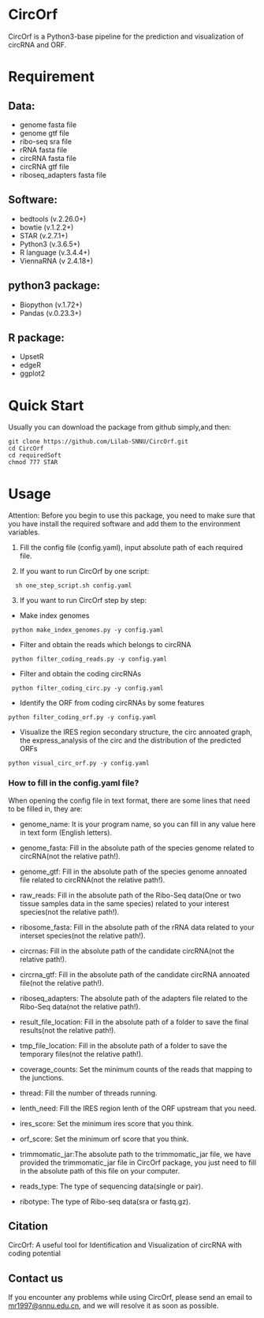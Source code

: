 # CircOrf

CircOrf is a Python3-base pipeline for the prediction and visualization of circRNA and ORF.

# Requirement
## Data:

- genome fasta file
- genome gtf file
- ribo-seq sra file
- rRNA fasta file
- circRNA fasta file
- circRNA gtf file
- riboseq_adapters fasta file

## Software:

- bedtools (v.2.26.0+)
- bowtie (v.1.2.2+)
- STAR (v.2.7.1+)
- Python3 (v.3.6.5+)
- R language (v.3.4.4+)
- ViennaRNA (v 2.4.18+)

## python3 package:

- Biopython (v.1.72+)
- Pandas (v.0.23.3+)

## R package:

- UpsetR
- edgeR
- ggplot2

# Quick Start
Usually you can download the package from github simply,and then:
```
git clone https://github.com/Lilab-SNNU/CircOrf.git
cd CircOrf
cd requiredSoft
chmod 777 STAR
```


# Usage

Attention: Before you begin to use this package, you need to make sure that you have install the required software and add them to the environment variables.


1. Fill the config file (config.yaml), input absolute path of each required file.

2. If you want to run CircOrf by one script:

 ```
   sh one_step_script.sh config.yaml
 ```

3. If you want to run CircOrf step by step:


  - Make index genomes

  ```
   python make_index_genomes.py -y config.yaml
  ```
  
  - Filter and obtain the reads which belongs to circRNA

  ```
   python filter_coding_reads.py -y config.yaml
  ```
  
  - Filter and obtain the coding circRNAs

  ```
   python filter_coding_circ.py -y config.yaml
  ```
  
  - Identify the ORF from coding circRNAs by some features
  
  ```
  python filter_coding_orf.py -y config.yaml
  ```
  
  - Visualize the IRES region secondary structure, the circ annoated graph, the express_analysis of the circ and the distribution of the predicted ORFs
  
  ```
  python visual_circ_orf.py -y config.yaml
  ```

### How to fill in the config.yaml file?

When opening the config file in text format, there are some lines that need to be filled in, they are:

 - genome_name: It is your program name, so you can fill in any value here in text form (English letters).

 - genome_fasta: Fill in the absolute path of the species genome related to circRNA(not the relative path!).
   
 - genome_gtf: Fill in the absolute path of the species genome annoated file related to circRNA(not the relative path!).
   
 - raw_reads: Fill in the absolute path of the Ribo-Seq data(One or two tissue samples data in the same species) related to your interest species(not the relative path!).
   
 - ribosome_fasta: Fill in the absolute path of the rRNA data related to your interset species(not the relative path!).
 
 - circrnas: Fill in the absolute path of the candidate circRNA(not the relative path!).
 
 - circrna_gtf: Fill in the absolute path of the candidate circRNA annoated file(not the relative path!).
 
 - riboseq_adapters: The absolute path of the adapters file related to the Ribo-Seq data(not the relative path!).
 
 - result_file_location: Fill in the absolute path of a folder to save the final results(not the relative path!).
 
 - tmp_file_location: Fill in the absolute path of a folder to save the temporary files(not the relative path!).
 
 - coverage_counts: Set the minimum counts of the reads that mapping to the junctions.
 
 - thread: Fill the number of threads running.
 
 - lenth_need: Fill the IRES region lenth of the ORF upstream that you need.
 
 - ires_score: Set the minimum ires score that you think.
 
 - orf_score: Set the minimum orf score that you think.
 
 - trimmomatic_jar:The absolute path to the trimmomatic_jar file, we have provided the trimmomatic_jar file in CircOrf package, you just need to fill in the absolute path of this file on your computer.
   
 - reads_type: The type of sequencing data(single or pair).
 
 - ribotype: The type of Ribo-seq data(sra or fastq.gz).
  
  
## Citation

CircOrf: A useful tool for Identification and Visualization of circRNA with coding potential

## Contact us

If you encounter any problems while using CircOrf, please send an email to mr1997@snnu.edu.cn, and we will resolve it as soon as possible.
